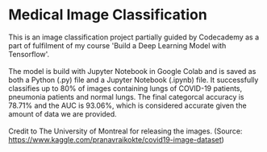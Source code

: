 # Medical Image Classification

This is an image classification project partially guided by Codecademy as a part of fulfilment of my course 'Build a Deep Learning Model with Tensorflow'.\
\
The model is build with Jupyter Notebook in Google Colab and is saved as both a Python (.py) file and a Jupyter Notebook (.ipynb) file. It successfully classifies up to 80% of images containing lungs of COVID-19 patients, pneumonia patients and normal lungs. The final categorcal accuracy is 78.71% and the AUC is 93.06%, which is considered accurate given the amount of data we are provided.\
\
Credit to The University of Montreal for releasing the images. (Source: https://www.kaggle.com/pranavraikokte/covid19-image-dataset)
